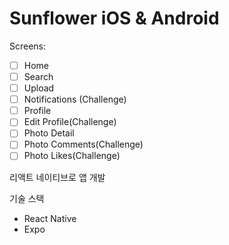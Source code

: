 # Sunflower iOS & Android

Screens:
- [ ] Home
- [ ] Search
- [ ] Upload
- [ ] Notifications (Challenge)
- [ ] Profile
- [ ] Edit Profile(Challenge)
- [ ] Photo Detail
- [ ] Photo Comments(Challenge)
- [ ] Photo Likes(Challenge)

리액트 네이티브로 앱 개발

기술 스택
- React Native
- Expo

